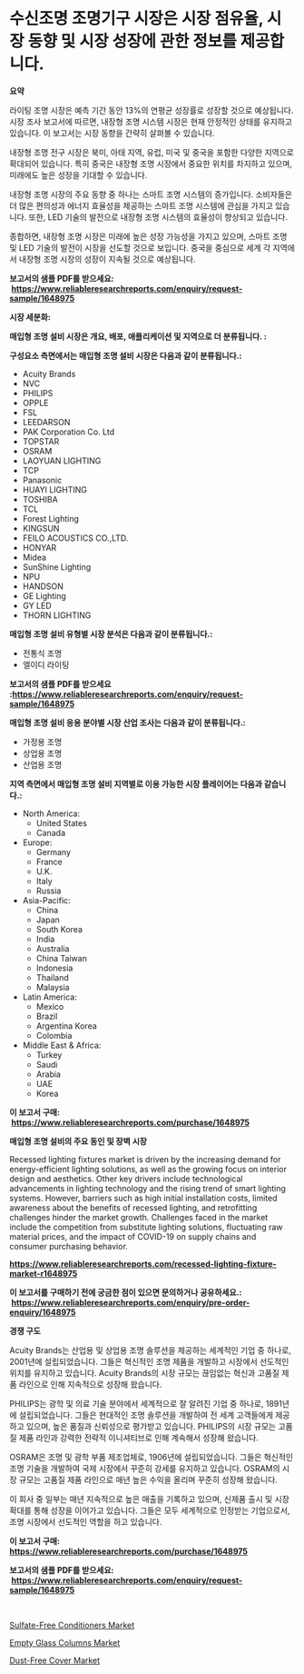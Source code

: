 <p><h1>수신조명 조명기구 시장은 시장 점유율, 시장 동향 및 시장 성장에 관한 정보를 제공합니다.</h1></p><p><strong>요약</strong></p>
<p><p>라이팅 조명 시장은 예측 기간 동안 13%의 연평균 성장률로 성장할 것으로 예상됩니다. 시장 조사 보고서에 따르면, 내장형 조명 시스템 시장은 현재 안정적인 상태를 유지하고 있습니다. 이 보고서는 시장 동향을 간략히 살펴볼 수 있습니다.</p><p>내장형 조명 전구 시장은 북미, 아태 지역, 유럽, 미국 및 중국을 포함한 다양한 지역으로 확대되어 있습니다. 특히 중국은 내장형 조명 시장에서 중요한 위치를 차지하고 있으며, 미래에도 높은 성장을 기대할 수 있습니다.</p><p>내장형 조명 시장의 주요 동향 중 하나는 스마트 조명 시스템의 증가입니다. 소비자들은 더 많은 편의성과 에너지 효율성을 제공하는 스마트 조명 시스템에 관심을 가지고 있습니다. 또한, LED 기술의 발전으로 내장형 조명 시스템의 효율성이 향상되고 있습니다.</p><p>종합하면, 내장형 조명 시장은 미래에 높은 성장 가능성을 가지고 있으며, 스마트 조명 및 LED 기술의 발전이 시장을 선도할 것으로 보입니다. 중국을 중심으로 세계 각 지역에서 내장형 조명 시장의 성장이 지속될 것으로 예상됩니다.</p></p>
<p><strong>보고서의 샘플 PDF를 받으세요: &nbsp;<a href="https://www.reliableresearchreports.com/enquiry/request-sample/1648975">https://www.reliableresearchreports.com/enquiry/request-sample/1648975</a></strong></p>
<p><strong>시장 세분화:</strong></p>
<p><strong> 매입형 조명 설비 시장은 개요, 배포, 애플리케이션 및 지역으로 더 분류됩니다. :</strong></p>
<p><strong>구성요소 측면에서는 매입형 조명 설비 시장은 다음과 같이 분류됩니다.:</strong></p>
<p><ul><li>Acuity Brands</li><li>NVC</li><li>PHILIPS</li><li>OPPLE</li><li>FSL</li><li>LEEDARSON</li><li>PAK Corporation Co. Ltd</li><li>TOPSTAR</li><li>OSRAM</li><li>LAOYUAN LIGHTING</li><li>TCP</li><li>Panasonic</li><li>HUAYI LIGHTING</li><li>TOSHIBA</li><li>TCL</li><li>Forest Lighting</li><li>KINGSUN</li><li>FEILO ACOUSTICS CO.,LTD.</li><li>HONYAR</li><li>Midea</li><li>SunShine Lighting</li><li>NPU</li><li>HANDSON</li><li>GE Lighting</li><li>GY LED</li><li>THORN LIGHTING</li></ul></p>
<p><strong> 매입형 조명 설비 유형별 시장 분석은 다음과 같이 분류됩니다.:</strong></p>
<p><ul><li>전통식 조명</li><li>엘이디 라이팅</li></ul></p>
<p><strong>보고서의 샘플 PDF를 받으세요 :<a href="https://www.reliableresearchreports.com/enquiry/request-sample/1648975">https://www.reliableresearchreports.com/enquiry/request-sample/1648975</a></strong></p>
<p><strong> 매입형 조명 설비 응용 분야별 시장 산업 조사는 다음과 같이 분류됩니다.:</strong></p>
<p><ul><li>가정용 조명</li><li>상업용 조명</li><li>산업용 조명</li></ul></p>
<p><strong>지역 측면에서 매입형 조명 설비 지역별로 이용 가능한 시장 플레이어는 다음과 같습니다.:</strong></p>
<p><ul>
    <li>
        North America:
        <ul>
            <li>United States</li>
            <li>Canada</li>
        </ul>
    </li>
    <li>
        Europe:
        <ul>
            <li>Germany</li>
            <li>France</li>
            <li>U.K.</li>
            <li>Italy</li>
            <li>Russia</li>
        </ul>
    </li>
    <li>
        Asia-Pacific:
        <ul>
            <li>China</li>
            <li>Japan</li>
            <li>South Korea</li>
            <li>India</li>
            <li>Australia</li>
            <li>China Taiwan</li>
            <li>Indonesia</li>
            <li>Thailand</li>
            <li>Malaysia</li>
        </ul>
    </li>
    <li>
        Latin America:
        <ul>
            <li>Mexico</li>
            <li>Brazil</li>
            <li>Argentina Korea</li>
            <li>Colombia</li>
        </ul>
    </li>
    <li>
        Middle East & Africa:
        <ul>
            <li>Turkey</li>
            <li>Saudi</li>
            <li>Arabia</li>
            <li>UAE</li>
            <li>Korea</li>
        </ul>
    </li>
    </ul></p>
<p><strong>이 보고서 구매: &nbsp;<a href="https://www.reliableresearchreports.com/purchase/1648975">https://www.reliableresearchreports.com/purchase/1648975</a></strong></p>
<p><strong>매입형 조명 설비의 주요 동인 및 장벽 시장</strong></p>
<p><p>Recessed lighting fixtures market is driven by the increasing demand for energy-efficient lighting solutions, as well as the growing focus on interior design and aesthetics. Other key drivers include technological advancements in lighting technology and the rising trend of smart lighting systems. However, barriers such as high initial installation costs, limited awareness about the benefits of recessed lighting, and retrofitting challenges hinder the market growth. Challenges faced in the market include the competition from substitute lighting solutions, fluctuating raw material prices, and the impact of COVID-19 on supply chains and consumer purchasing behavior.</p></p>
<p><strong><a href="https://www.reliableresearchreports.com/recessed-lighting-fixture-market-r1648975">https://www.reliableresearchreports.com/recessed-lighting-fixture-market-r1648975</a></strong></p>
<p><strong>이 보고서를 구매하기 전에 궁금한 점이 있으면 문의하거나 공유하세요.: &nbsp;<a href="https://www.reliableresearchreports.com/enquiry/pre-order-enquiry/1648975">https://www.reliableresearchreports.com/enquiry/pre-order-enquiry/1648975</a></strong></p>
<p><strong>경쟁 구도</strong></p>
<p><p>Acuity Brands는 산업용 및 상업용 조명 솔루션을 제공하는 세계적인 기업 중 하나로, 2001년에 설립되었습니다. 그들은 혁신적인 조명 제품을 개발하고 시장에서 선도적인 위치를 유지하고 있습니다. Acuity Brands의 시장 규모는 끊임없는 혁신과 고품질 제품 라인으로 인해 지속적으로 성장해 왔습니다.</p><p>PHILIPS는 광학 및 의료 기술 분야에서 세계적으로 잘 알려진 기업 중 하나로, 1891년에 설립되었습니다. 그들은 현대적인 조명 솔루션을 개발하여 전 세계 고객들에게 제공하고 있으며, 높은 품질과 신뢰성으로 평가받고 있습니다. PHILIPS의 시장 규모는 고품질 제품 라인과 강력한 전략적 이니셔티브로 인해 계속해서 성장해 왔습니다.</p><p>OSRAM은 조명 및 광학 부품 제조업체로, 1906년에 설립되었습니다. 그들은 혁신적인 조명 기술을 개발하여 국제 시장에서 꾸준히 강세를 유지하고 있습니다. OSRAM의 시장 규모는 고품질 제품 라인으로 매년 높은 수익을 올리며 꾸준히 성장해 왔습니다.</p><p>이 회사 중 일부는 매년 지속적으로 높은 매출을 기록하고 있으며, 신제품 출시 및 시장 확대를 통해 성장을 이어가고 있습니다. 그들은 모두 세계적으로 인정받는 기업으로서, 조명 시장에서 선도적인 역할을 하고 있습니다.</p></p>
<p><strong>이 보고서 구매: &nbsp; <a href="https://www.reliableresearchreports.com/purchase/1648975">https://www.reliableresearchreports.com/purchase/1648975</a></strong></p>
<p><strong>보고서의 샘플 PDF를 받으세요: &nbsp;<a href="https://www.reliableresearchreports.com/enquiry/request-sample/1648975">https://www.reliableresearchreports.com/enquiry/request-sample/1648975</a></strong><strong></strong></p>
<p>&nbsp;</p>
<p><p><a href="https://www.linkedin.com/pulse/sulfate-free-conditioners-market-size-trends-complete-industry-uadlf?trackingId=WZlNlRRe1C6mqu38BkQmLg%3D%3D">Sulfate-Free Conditioners Market</a></p><p><a href="https://www.linkedin.com/pulse/empty-glass-columns-market-furnishes-information-share-trends-9y4mc?trackingId=75Y6pQIPUOUH9d%2FyeYNGMw%3D%3D">Empty Glass Columns Market</a></p><p><a href="https://www.linkedin.com/pulse/dust-free-cover-market-furnishes-information-share-trends-td5hc?trackingId=jqxM5NrPIfGQqMWfzaCmPQ%3D%3D">Dust-Free Cover Market</a></p></p>